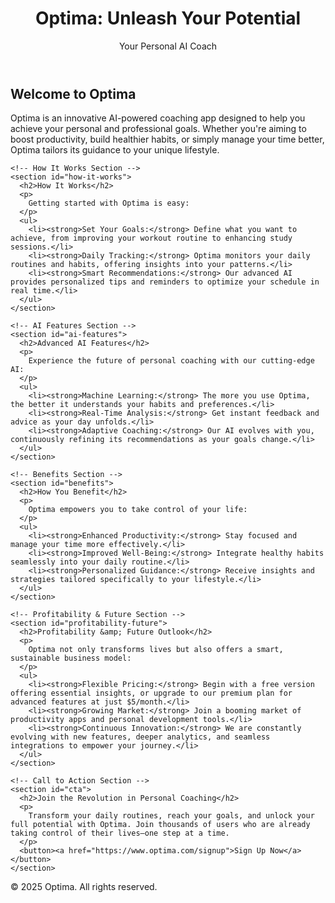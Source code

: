 <!DOCTYPE html>
<html lang="en">
<head>
  <meta charset="UTF-8">
  <meta name="viewport" content="width=device-width, initial-scale=1.0">
  <meta name="description" content="Optima - Unleash Your Potential: Transform your life with personalized AI coaching that boosts productivity, builds habits, and guides you to success.">
  <title>Optima: Unleash Your Potential with Your Personal AI Coach</title>
  <link rel="stylesheet" href="styles.css">
</head>
<body>
  <header>
    <h1>Optima: Unleash Your Potential</h1>
    <p>Your Personal AI Coach</p>
  </header>

  <main>
    <!-- Overview Section -->
    <section id="overview">
      <h2>Welcome to Optima</h2>
      <p>
        Optima is an innovative AI-powered coaching app designed to help you achieve your personal and professional goals. Whether you're aiming to boost productivity, build healthier habits, or simply manage your time better, Optima tailors its guidance to your unique lifestyle.
      </p>
    </section>

    <!-- How It Works Section -->
    <section id="how-it-works">
      <h2>How It Works</h2>
      <p>
        Getting started with Optima is easy:
      </p>
      <ul>
        <li><strong>Set Your Goals:</strong> Define what you want to achieve, from improving your workout routine to enhancing study sessions.</li>
        <li><strong>Daily Tracking:</strong> Optima monitors your daily routines and habits, offering insights into your patterns.</li>
        <li><strong>Smart Recommendations:</strong> Our advanced AI provides personalized tips and reminders to optimize your schedule in real time.</li>
      </ul>
    </section>

    <!-- AI Features Section -->
    <section id="ai-features">
      <h2>Advanced AI Features</h2>
      <p>
        Experience the future of personal coaching with our cutting-edge AI:
      </p>
      <ul>
        <li><strong>Machine Learning:</strong> The more you use Optima, the better it understands your habits and preferences.</li>
        <li><strong>Real-Time Analysis:</strong> Get instant feedback and advice as your day unfolds.</li>
        <li><strong>Adaptive Coaching:</strong> Our AI evolves with you, continuously refining its recommendations as your goals change.</li>
      </ul>
    </section>

    <!-- Benefits Section -->
    <section id="benefits">
      <h2>How You Benefit</h2>
      <p>
        Optima empowers you to take control of your life:
      </p>
      <ul>
        <li><strong>Enhanced Productivity:</strong> Stay focused and manage your time more effectively.</li>
        <li><strong>Improved Well-Being:</strong> Integrate healthy habits seamlessly into your daily routine.</li>
        <li><strong>Personalized Guidance:</strong> Receive insights and strategies tailored specifically to your lifestyle.</li>
      </ul>
    </section>

    <!-- Profitability & Future Section -->
    <section id="profitability-future">
      <h2>Profitability &amp; Future Outlook</h2>
      <p>
        Optima not only transforms lives but also offers a smart, sustainable business model:
      </p>
      <ul>
        <li><strong>Flexible Pricing:</strong> Begin with a free version offering essential insights, or upgrade to our premium plan for advanced features at just $5/month.</li>
        <li><strong>Growing Market:</strong> Join a booming market of productivity apps and personal development tools.</li>
        <li><strong>Continuous Innovation:</strong> We are constantly evolving with new features, deeper analytics, and seamless integrations to empower your journey.</li>
      </ul>
    </section>

    <!-- Call to Action Section -->
    <section id="cta">
      <h2>Join the Revolution in Personal Coaching</h2>
      <p>
        Transform your daily routines, reach your goals, and unlock your full potential with Optima. Join thousands of users who are already taking control of their lives—one step at a time.
      </p>
      <button><a href="https://www.optima.com/signup">Sign Up Now</a></button>
    </section>
  </main>

  <footer>
    <p>&copy; 2025 Optima. All rights reserved.</p>
  </footer>
</body>
</html>
